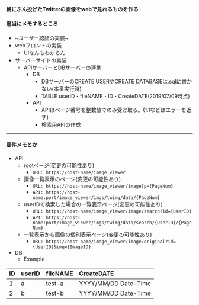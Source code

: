 #### 鯖にぶん投げたTwitterの画像をwebで見れるものを作る

#### 適当にメモするところ
- ~ユーザー認証の実装~
- webフロントの実装
  - UIなんもわからん
- サーバーサイドの実装
  - APIサーバーとDBサーバーの連携
    - DB
      - DBサーバーのCREATE USERやCREATE DATABASEは.sqlに書かない(本番実行時)
	  - TABLE userID・fileNAME・ID・CreateDATE(2019/07/09時点)  
	- API
	  - APIはページ番号を整数値でのみ受け取る。(1.1などはエラーを返す)
	  - 検索用APIの作成
---
#### 要件メモとか
- API
  - rootページ(変更の可能性あり)
    - `URL: https://host-name/image_viewer`
  - 画像一覧表示のページ(変更の可能性あり)
    - `URL: https://host-name/image_viewer/image?p={PageNum}`
    - `API: https://host-name:port/image_viewer/imgs/twimg/data/{PageNum}`
  - userIDで検索した場合の一覧表示ページ(変更の可能性あり)
    - `URL: https://host-name/image_viewer/image/search?id={UserID}`
    - `API: https://host-name:port/image_viewer/imgs/twimg/data/search/{UserID}/{PageNum}`
  - 一覧表示から画像の個別表示ページ(変更の可能性あり)
    - `URL: https://host-name/image_viewer/image/original?id={UserID}&img={ImageID}`
- DB
  - Example

| ID | userID | fileNAME | CreateDATE |
|:---|:---|:---|:---|
| 1 | a | test-a | YYYY/MM/DD Date-Time |
| 2 | b | test-b | YYYY/MM/DD Date-Time |

